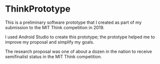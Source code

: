 # ThinkPrototype

This is a preliminary software prototype that I created as part of my submission to the MIT Think competition in 2019. 

I used Android Studio to create this prototype; the prototype helped me to improve my proposal and simplify my goals. 

The research proposal was one of about a dozen in the nation to receive semifinalist status in the MIT Think competition.

